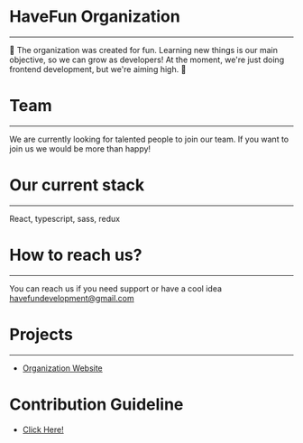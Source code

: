 # HaveFun Organization

---

:space_invader: The organization was created for fun. Learning new things is our main objective, so we can grow as developers!
At the moment, we're just doing frontend development, but we're aiming high. :space_invader:

# Team

---

We are currently looking for talented people to join our team. If you want to join us we would be more than happy!
# Our current stack

---

React, typescript, sass, redux

# How to reach us?

---

You can reach us if you need support or have a cool idea
havefundevelopment@gmail.com

# Projects

---

- [Organization Website](https://github.com/HaveFunDev/HaveFun)

# Contribution Guideline

- [Click Here!](https://github.com/HaveFunDev/.github/blob/master/README.md)
